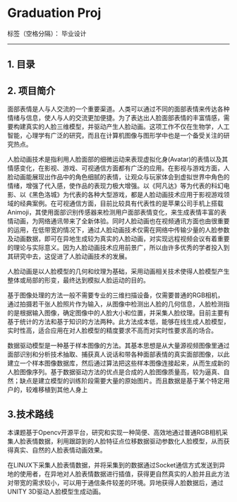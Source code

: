# Graduation Proj

标签（空格分隔）： 毕业设计

---
## 1. 目录

## 2. 项目简介
面部表情是人与人交流的一个重要渠道。人类可以通过不同的面部表情来传达各种情绪与信息，使人与人的交流更加便捷。为了表达出人脸面部表情的丰富情感，需要构建真实的人脸三维模型，并驱动产生人脸动画。这项工作不仅在生物学，人工智能，心理学有广泛的研究，而且在计算机图像与图形学中也是一个备受关注的研究热点。

人脸动画技术是指利用人脸面部的细微运动来表现虚拟化身(Avatar)的表情以及其情感变化，在影视、游戏、可视通信方面都有广泛的应用。在影视与游戏方面，人脸动画能展现出作品中的角色细腻的表情，让观众与玩家体会到虚拟世界中角色的情绪，增强了代入感，使作品的表现力极大增强。以《阿凡达》等为代表的科幻电影、以《黑色洛城》为代表的各种大型游戏，都是人脸动画技术应用于影视游戏领域的经典案例。在可视通信方面，目前比较具有代表性的是苹果公司手机上搭载Animoji，其使用面部识别传感器来检测用户面部表情变化，来生成表情丰富的表情动画，为网络通讯带来了全新体验。同时人脸动画也在视频通讯方面也由很重要的运用，在低带宽的情况下，通过人脸动画技术仅需在网络中传输少量的人脸参数及动画数据，即可在异地生成较为真实的人脸动画，对实现远程视频会议有着重要的理论与实际意义。因为人脸动画技术应用前景广，所以由许多优秀的学者投入到其研究中去，这促进了人脸动画技术的发展。

人脸动画是以人脸模型的几何和纹理为基础，采用动画相关技术使得人脸模型产生整体或局部的形变，最终达到模拟人脸运动的目的。

基于图像处理的方法一般不需要专业的三维扫描设备，仅需要普通的RGB相机，通过拍摄若干张人脸照片作为输入，从图像中检测出人脸的几何信息，人脸检测指的是根据输入图像，确定图像中的人脸大小和位置，并采集人脸纹理。目前主要有基于统计的方法和基于知识的方法两种。此方法成本低，能够在线生成人脸模型，实时性高，适合应用在对人脸模型的精度要求不高而对实时性要求高的场合。

数据驱动模型是一种基于样本图像的方法。其基本思想是从大量源视频图像里通过面部识别和分析技术抽取、捕获真人说话和带各种面部表情的真实面部图像，以此建立一个样本图像数据库，然后通过算法把这些样本图像连接起来，从而生成新的人脸图像序列。基于数据驱动方法的优点是合成的人脸图像质量高，较为逼真、自然；缺点是建立模型的训练阶段需要大量的原始图片。而且数据是基于某个特定用户的，较难移植到其他人身上

## 3.技术路线
本课题基于Opencv开源平台，研究和实现一种简便、高效地通过普通RGB相机采集人脸表情数据，利用跟踪到的人脸特征点位移数据驱动参数化人脸模型，从而获得真实、自然的人脸表情动画效果。

在LINUX下采集人脸表情数据，并将采集到的数据通过Socket通信方式发送到异地的使用者，在异地对人脸表情数据进行插值，获得更自然真实的人脸并且此方法对带宽的需求较小，可以用于通信条件较差的环境。异地获得人脸数据后，通过UNITY 3D驱动人脸模型生成动画。











